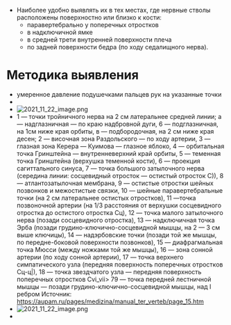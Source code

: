 - Наиболее удобно выявлять их в тех местах, где нервные стволы расположены поверхностно или близко к кости:
	- паравертебрально у поперечных отростков
	- в надключичной ямке
	- в средней трети внутренней поверхности плеча
	- по задней поверхности бедра (по ходу седалищного нерва).
# Методика выявления
- умеренное давление подушечками пальцев рук на указанные точки
-
- ![2021_11_22_image.png](https://cdn.logseq.com/%2F90d07cd0-0c20-405f-b80f-bbc874a0823a07875097-ef35-4a7c-8fbc-876e3d59c8ce2021_11_22_image.png?Expires=4791196330&Signature=eSCwbzwDOIXlQ5xVJQ~ERdxbO0qLPeE0Ozj5pApkW0DvQ0gocjF6fT7dSWc0EkoXdHlAtCV-CAvXf3HjUwa5EV4PzMgYP88DenrMxDDgbXVeH0rLxL~JKDvprZclJ8KdaGSyCddgqpCf11XkE7SjS72cI~kUbmXErdH4q~7FCvmYSCa5rPLfUa8M0tTkjJ43UIntoshsfFA6WK7Sb2yZaglPagsr066sDUQxRWJFi03YujAQ27Wbxbxr9RH-TN~OMlL-BTsR5oBxsO0lL21S0345T8DLngrDkJpAJ81fYx5cOrYbAOwyd3l0g-YCEIhBj0etbgJ7TcBZfYIwdxTjyg__&Key-Pair-Id=APKAJE5CCD6X7MP6PTEA)
- 1 — точки тройничного нерва на 2 см латеральнее средней линии; а — надглазничная — по краю надбровной дуги, 6 — подглазничная, на 1см ниже края орбиты, в — подбородочная, на 2 см ниже края десен; 2 — височная зона Раздольского — по ходу артерии, 3 — глазная зона Керера — Куимова — глазное яблоко, 4 — орбитальная точка Гринштейна — внутренневерхний край орбиты, 5 — теменная точка Гринштейна (верхушка теменной кости), 6 — проекция сагиттального синуса, 7 — точка большого затылочного нерва (середина линии: сосцевидный отросток — остистый отросток С)), 8 — атлантозатылочная мембрана, 9 — остистые отростки шейных позвонков и межостистые связки, 10 — шейные паравертебральные точки (на 2 см латеральнее остистых отростков), 11 —точка позвоночной артерии (на 1/3 расстояния от верхушки сосцевидного отростка до остистого отростка Сц), 12 — точка малого затылочного нерва (позади сосцевидного отростка), 13 — надключичная точка Эрба (позади грудино-ключично-сосцевидной мышцы, на 2 — 3 см выше ключицы), 14 — надэрбовские точки (позади той же мышцы, по передне-боковой поверхности позвонков), 15 — диафрагмальная точка Мюсси (между ножками той же мышцы), 16 — зона сонной артерии (по ходу сонной артерии), 17 — точка верхнего симпатического узла (передняя поверхность поперечных отростков Сц-ц|), 18 — точка звездчатого узла — передняя поверхность поперечных отростков Cvi_vii> 79 — точка передней лестничной мышцы — позади грудино-ключично-сосцевидной мышцы, над I ребром
  Источник: https://aupam.ru/pages/medizina/manual_ter_verteb/page_15.htm
- ![2021_11_22_image.png](https://cdn.logseq.com/%2F90d07cd0-0c20-405f-b80f-bbc874a0823a635ba8f4-a1bc-468c-a143-61adea3a31c42021_11_22_image.png?Expires=4791196306&Signature=korJHNdtXt8hPWl8NgPKItY1yweajNktXbgSKNVzsZJnSNnBA5djOVbPMWbaSXpMs~wM2I4JSttcWC6PXDkvHWlrzW9Mw9cg-EBDxS4jwxs4WxJqOgfTA9onI~NdLYlSJwIDWzrB9yKMSIHCeIRZgxOWCJJz6h62MsNiZ7KssqOAc1cieazUr60IaTK5b~8e21MEyaqYC0odFLO1XWTx72cnXoliFqxXSZ02GzUMw-~TXU-jpQNPpw7xKRuM5mOtKFkHfrTVK2QYJr08v7pfx4yxBYrp9pD1ikypp6xpEcQTRrPsVGSpcxXoprxSe3xeo3kJRoyqZTGxeiG967koRQ__&Key-Pair-Id=APKAJE5CCD6X7MP6PTEA)
-